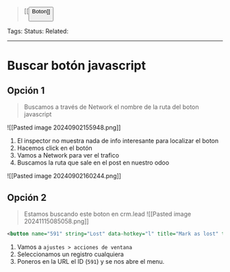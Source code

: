 > [[<button> Boton]]

Tags: 
Status: 
Related: 

___

# Buscar botón javascript

## Opción 1
 > Buscamos a través de Network el nombre de la ruta del boton javascript

![[Pasted image 20240902155948.png]]
1. El inspector no muestra nada de info interesante para localizar el boton
2. Hacemos click en el botón
3. Vamos a Network para ver el trafico
4. Buscamos la ruta que sale en el post en nuestro odoo

![[Pasted image 20240902160244.png]]

## Opción 2
> Estamos buscando este boton en crm.lead
![[Pasted image 20241115085058.png]]

```xml
<button name="591" string="Lost" data-hotkey="l" title="Mark as lost" type="action" invisible="type == 'lead' or not active and probability &lt; 100"/>
```

1. Vamos a `ajustes > acciones de ventana`
2. Seleccionamos un registro cualquiera
3. Poneros en la URL el ID (`591`) y se nos abre el menu.